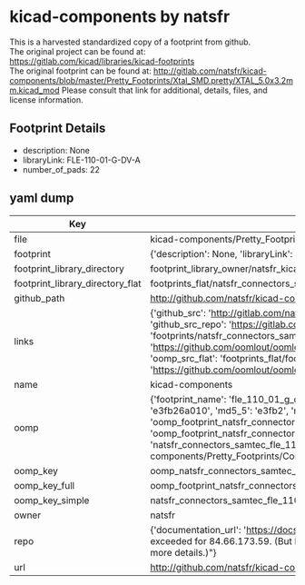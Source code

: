 # kicad-components by natsfr  
This is a harvested standardized copy of a footprint from github.  
The original project can be found at:  
https://gitlab.com/kicad/libraries/kicad-footprints  
The original footprint can be found at:
http://gitlab.com/natsfr/kicad-components/blob/master/Pretty_Footprints/Xtal_SMD.pretty/XTAL_5.0x3.2mm.kicad_mod
Please consult that link for additional, details, files, and license information.  
## Footprint Details
* description: None  
* libraryLink: FLE-110-01-G-DV-A  
* number_of_pads: 22  
## yaml dump  
| Key | Value |  
| --- | --- |  
| file | kicad-components/Pretty_Footprints/Connectors_SAMTEC.pretty/FLE-110-01-G-DV-A.kicad_mod |  
| footprint | {'description': None, 'libraryLink': 'FLE-110-01-G-DV-A', 'number_of_pads': 22} |  
| footprint_library_directory | footprint_library_owner/natsfr_kicad-components |  
| footprint_library_directory_flat | footprints_flat/natsfr_connectors_samtec_fle_110_01_g_dv_a/working |  
| github_path | http://github.com/natsfr/kicad-components/blob/master/Pretty_Footprints/Connectors_SAMTEC.pretty/FLE-110-01-G-DV-A.kicad_mod |  
| links | {'github_src': 'http://gitlab.com/natsfr/kicad-components/blob/master/Pretty_Footprints/Xtal_SMD.pretty/XTAL_5.0x3.2mm.kicad_mod', 'github_src_repo': 'https://gitlab.com/kicad/libraries/kicad-footprints', 'oomp_bot': 'footprints/natsfr_connectors_samtec_fle_110_01_g_dv_a/working', 'oomp_bot_github': 'https://github.com/oomlout/oomlout_oomp_footprint_bot/tree/main/footprints/natsfr_connectors_samtec_fle_110_01_g_dv_a/working', 'oomp_src_flat': 'footprints_flat/footprints_flat/natsfr_connectors_samtec_fle_110_01_g_dv_a/working', 'oomp_src_flat_github': 'https://github.com/oomlout/oomlout_oomp_footprint_src/tree/main/footprints_flat/natsfr_connectors_samtec_fle_110_01_g_dv_a/working'} |  
| name | kicad-components |  
| oomp | {'footprint_name': 'fle_110_01_g_dv_a', 'library_name': 'connectors_samtec', 'md5': 'e3fb26a010b547232786e826a9c96676', 'md5_10': 'e3fb26a010', 'md5_5': 'e3fb2', 'md5_6': 'e3fb26', 'oomp_key': 'oomp_natsfr_connectors_samtec_fle_110_01_g_dv_a', 'oomp_key_extra': 'oomp_footprint_natsfr_connectors_samtec_fle_110_01_g_dv_a', 'oomp_key_full': 'oomp_footprint_natsfr_connectors_samtec_fle_110_01_g_dv_a_e3fb26', 'oomp_key_simple': 'natsfr_connectors_samtec_fle_110_01_g_dv_a', 'original_filename': 'kicad-components/Pretty_Footprints/Connectors_SAMTEC.pretty/FLE-110-01-G-DV-A.kicad_mod', 'owner_name': 'natsfr'} |  
| oomp_key | oomp_natsfr_connectors_samtec_fle_110_01_g_dv_a |  
| oomp_key_full | oomp_footprint_natsfr_connectors_samtec_fle_110_01_g_dv_a |  
| oomp_key_simple | natsfr_connectors_samtec_fle_110_01_g_dv_a |  
| owner | natsfr |  
| repo | {'documentation_url': 'https://docs.github.com/rest/overview/resources-in-the-rest-api#rate-limiting', 'message': "API rate limit exceeded for 84.66.173.59. (But here's the good news: Authenticated requests get a higher rate limit. Check out the documentation for more details.)"} |  
| url | http://github.com/natsfr/kicad-components |  

